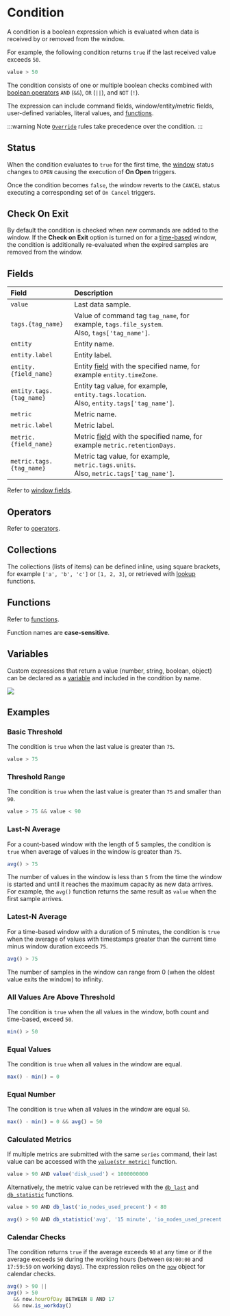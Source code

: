 # Condition

A condition is a boolean expression which is evaluated when data is received by or removed from the window.

For example, the following condition returns `true` if the last received value exceeds `50`.

```javascript
value > 50
```

The condition consists of one or multiple boolean checks combined with [boolean operators](operators.md#boolean-operators) `AND` (`&&`), `OR` (`||`), and `NOT` (`!`).

The expression can include command fields, window/entity/metric fields, user-defined variables, literal values, and [functions](functions.md).

:::warning Note
[`Override`](overrides.md) rules take precedence over the condition.
:::

## Status

When the condition evaluates to `true` for the first time, the [window](window.md) status changes to `OPEN` causing the execution of **On Open** triggers.

Once the condition becomes `false`, the window reverts to the `CANCEL` status executing a corresponding set of `On Cancel` triggers.

## Check On Exit

By default the condition is checked when new commands are added to the window. If the **Check on Exit** option is turned on for a [time-based](window.md#time-based-windows) window, the condition is additionally re-evaluated when the expired samples are removed from the window.

## Fields

| **Field** | **Description** |
| :--- | :--- |
| `value` | Last data sample. |
| `tags.{tag_name}` | Value of command tag `tag_name`, for example, `tags.file_system`. <br>Also, `tags['tag_name']`.|
| `entity` | Entity name. |
| `entity.label` | Entity label. |
| `entity.{field_name}` | Entity [field](../api/meta/entity/list.md#fields) with the specified name, for example `entity.timeZone`. |
| `entity.tags.{tag_name}` | Entity tag value, for example, `entity.tags.location`. <br>Also, `entity.tags['tag_name']`. |
| `metric` | Metric name. |
| `metric.label` | Metric label. |
| `metric.{field_name}` | Metric [field](../api/meta/metric/list.md#fields) with the specified name, for example `metric.retentionDays`. |
| `metric.tags.{tag_name}` | Metric tag value, for example, `metric.tags.units`. <br>Also, `metric.tags['tag_name']`. |

Refer to [window fields](window.md#window-fields).

## Operators

Refer to [operators](operators.md).

## Collections

The collections (lists of items) can be defined inline, using square brackets, for example `['a', 'b', 'c']` or `[1, 2, 3]`, or retrieved with [lookup](functions.md#lookup) functions.

## Functions

Refer to [functions](functions.md).

Function names are **case-sensitive**.

## Variables

Custom expressions that return a value (number, string, boolean, object) can be declared as a [variable](variables.md) and included in the condition by name.

![](./images/condition-variable.png)

## Examples

### Basic Threshold

The condition is `true` when the last value is greater than `75`.

```javascript
value > 75
```

### Threshold Range

The condition is `true` when the last value is greater than `75` and smaller than `90`.

```javascript
value > 75 && value < 90
```

### Last-N Average

For a count-based window with the length of 5 samples, the condition is `true` when average of values in the window is greater than `75`.

```javascript
avg() > 75
```

The number of values in the window is less than `5` from the time the window is started and until it reaches the maximum capacity as new data arrives. For example, the `avg()` function returns the same result as `value` when the first sample arrives.

### Latest-N Average

For a time-based window with a duration of 5 minutes, the condition is `true` when the average of values with timestamps greater than the current time minus window duration exceeds `75`.

```javascript
avg() > 75
```

The number of samples in the window can range from 0 (when the oldest value exits the window) to infinity.

### All Values Are Above Threshold

The condition is `true` when the all values in the window, both count and time-based, exceed `50`.

```javascript
min() > 50
```

### Equal Values

The condition is `true` when all values in the window are equal.

```javascript
max() - min() = 0
```

### Equal Number

The condition is `true` when all values in the window are equal `50`.

```javascript
max() - min() = 0 && avg() = 50
```

### Calculated Metrics

If multiple metrics are submitted with the same `series` command, their last value can be accessed with the [`value(str metric)`](functions-value.md) function.

```javascript
value > 90 AND value('disk_used') < 1000000000
```

Alternatively, the metric value can be retrieved with the [`db_last`](functions-series.md#db_last) and [`db_statistic`](functions-series.md#db_statistic) functions.

```javascript
value > 90 AND db_last('io_nodes_used_precent') < 80
```

```javascript
avg() > 90 AND db_statistic('avg', '15 minute', 'io_nodes_used_precent') < 80
```

### Calendar Checks

The condition returns `true` if the average exceeds `90` at any time or if the average exceeds `50` during the working hours (between `08:00:00` and `17:59:59` on working days). The expression relies on the [`now`](window-fields.md#date-fields) object for calendar checks.

```javascript
avg() > 90 ||
avg() > 50
  && now.hourOfDay BETWEEN 8 AND 17
  && now.is_workday()
```